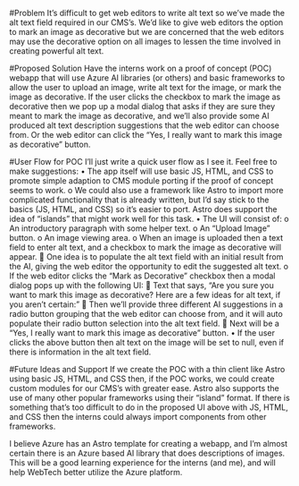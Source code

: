 #Problem
It’s difficult to get web editors to write alt text so we’ve made the alt text field required in our CMS’s. We’d like to give web editors the option to mark an image as decorative but we are concerned that the web editors may use the decorative option on all images to lessen the time involved in creating powerful alt text.

#Proposed Solution
Have the interns work on a proof of concept (POC) webapp that will use Azure AI libraries (or others) and basic frameworks to allow the user to upload an image, write alt text for the image, or mark the image as decorative. If the user clicks the checkbox to mark the image as decorative then we pop up a modal dialog that asks if they are sure they meant to mark the image as decorative, and we’ll also provide some AI produced alt text description suggestions that the web editor can choose from. Or the web editor can click the “Yes, I really want to mark this image as decorative” button.

#User Flow for POC
I’ll just write a quick user flow as I see it. Feel free to make suggestions:
•	The app itself will use basic JS, HTML, and CSS to promote simple adaption to CMS module porting if the proof of concept seems to work.
o	We could also use a framework like Astro to import more complicated functionality that is already written, but I’d say stick to the basics (JS, HTML, and CSS) so it’s easier to port. Astro does support the idea of “islands” that might work well for this task.
•	The UI will consist of:
o	An introductory paragraph with some helper text.
o	An “Upload Image” button.
o	An image viewing area.
o	When an image is uploaded then a text field to enter alt text, and a checkbox to mark the image as decorative will appear.
	One idea is to populate the alt text field with an initial result from the AI, giving the web editor the opportunity to edit the suggested alt text.
o	If the web editor clicks the “Mark as Decorative” checkbox then a modal dialog pops up with the following UI:
	Text that says, “Are you sure you want to mark this image as decorative? Here are a few ideas for alt text, if you aren’t certain:”
	Then we’ll provide three different AI suggestions in a radio button grouping that the web editor can choose from, and it will auto populate their radio button selection into the alt text field.
	Next will be a “Yes, I really want to mark this image as decorative” button.
•	If the user clicks the above button then alt text on the image will be set to null, even if there is information in the alt text field.

#Future Ideas and Support
If we create the POC with a thin client like Astro using basic JS, HTML, and CSS then, if the POC works, we could create custom modules for our CMS’s with greater ease. Astro also supports the use of many other popular frameworks using their “island” format. If there is something that’s too difficult to do in the proposed UI above with JS, HTML, and CSS then the interns could always import components from other frameworks.

I believe Azure has an Astro template for creating a webapp, and I’m almost certain there is an Azure based AI library that does descriptions of images. This will be a good learning experience for the interns (and me), and will help WebTech better utilize the Azure platform.
